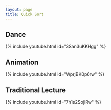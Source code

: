 ```yaml
---
layout: page
title: Quick Sort
---
```


## Dance

{% include youtube.html id="3San3uKKHgg" %}

## Animation

{% include youtube.html id="WprjBK0p6rw" %}

## Traditional Lecture

{% include youtube.html id="7h1s2SojIRw" %}

